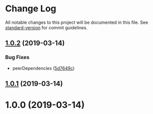 # Change Log

All notable changes to this project will be documented in this file. See [standard-version](https://github.com/conventional-changelog/standard-version) for commit guidelines.

## [1.0.2](https://github.com/Gorniv/ngx-universal/compare/v1.0.1...v1.0.2) (2019-03-14)


### Bug Fixes

* peerDependencies ([5d7649c](https://github.com/Gorniv/ngx-universal/commit/5d7649c))



## [1.0.1](https://github.com/Gorniv/ngx-universal/compare/v1.0.0...v1.0.1) (2019-03-14)



# 1.0.0 (2019-03-14)
